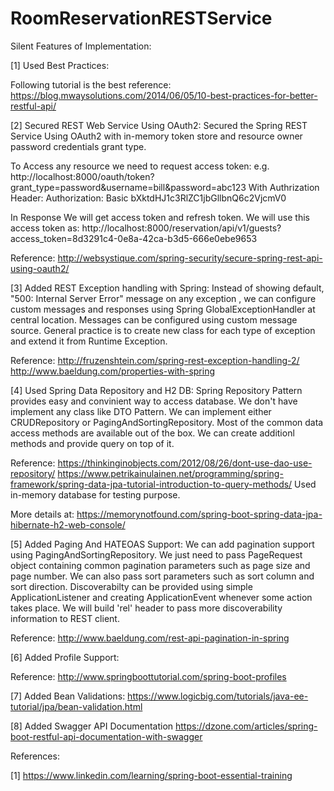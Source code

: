 # RoomReservationRESTService
Silent Features of Implementation:

[1] Used Best Practices:

Following tutorial is the best reference:
https://blog.mwaysolutions.com/2014/06/05/10-best-practices-for-better-restful-api/

[2] Secured REST Web Service Using OAuth2:
Secured the Spring REST Service Using OAuth2 with in-memory token store
and resource owner password credentials grant type.

To Access any resource we need to request access token:
e.g. http://localhost:8000/oauth/token?grant_type=password&username=bill&password=abc123
	 With Authrization Header: Authorization: Basic bXktdHJ1c3RlZC1jbGllbnQ6c2VjcmV0
   
In Response We will get access token and refresh token. We will use this access token as:
	http://localhost:8000/reservation/api/v1/guests?access_token=8d3291c4-0e8a-42ca-b3d5-666e0ebe9653
  
Reference: http://websystique.com/spring-security/secure-spring-rest-api-using-oauth2/	

[3] Added REST Exception handling with Spring:
Instead of showing default, "500: Internal Server Error" message on any exception , we can configure
custom messages and responses using Spring GlobalExceptionHandler at central location.
Messages can be configured using custom message source. General practice is to create new class 
for each type of exception and extend it from Runtime Exception.

Reference: http://fruzenshtein.com/spring-rest-exception-handling-2/
		       http://www.baeldung.com/properties-with-spring
		   
[4] Used Spring Data Repository and H2 DB:
Spring Repository Pattern provides easy and convinient way to access database. We don't have implement 
any class like DTO Pattern. We can implement either CRUDRepository or PagingAndSortingRepository. Most 
of the common data access methods are available out of the box. We can create additionl methods and 
provide query on top of it.

Reference: https://thinkinginobjects.com/2012/08/26/dont-use-dao-use-repository/
		       https://www.petrikainulainen.net/programming/spring-framework/spring-data-jpa-tutorial-introduction-to-query-methods/
Used in-memory database for testing purpose. 

More details at: https://memorynotfound.com/spring-boot-spring-data-jpa-hibernate-h2-web-console/

[5] Added Paging And HATEOAS Support:
We can add pagination support using PagingAndSortingRepository. We just need to pass PageRequest object containing 
common pagination parameters such as page size and page number. We can also pass sort parameters such as sort 
column and sort direction.
Discoverabilty can be provided using simple ApplicationListener and creating ApplicationEvent whenever some action
takes place. We will build 'rel' header to pass more discoverability information to REST client.

Reference: http://www.baeldung.com/rest-api-pagination-in-spring
		
[6] Added Profile Support:

Reference: http://www.springboottutorial.com/spring-boot-profiles

[7] Added Bean Validations:
https://www.logicbig.com/tutorials/java-ee-tutorial/jpa/bean-validation.html

[8] Added Swagger API Documentation
https://dzone.com/articles/spring-boot-restful-api-documentation-with-swagger

References:

[1] https://www.linkedin.com/learning/spring-boot-essential-training
